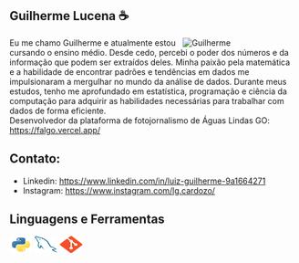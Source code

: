 ## Guilherme Lucena ☕

<img alt="Guilherme" src="https://yata-apix-c079b0d8-ab77-43c6-bf8a-8d9a8bbb7749.s3-object.locaweb.com.br/57dd1ebd97064316bf09922ac22899f3.png" min-width="200px" max-width="200px" width="200px" align="right" />

Eu me chamo Guilherme e atualmente estou cursando o ensino médio.
Desde cedo, percebi o poder dos números e da informação que podem ser extraídos deles. Minha paixão pela matemática e a habilidade de encontrar padrões e tendências em dados me impulsionaram a mergulhar no mundo da análise de dados. Durante meus estudos, tenho me aprofundado em estatística, programação e ciência da computação para adquirir as habilidades necessárias para trabalhar com dados de forma eficiente.<br> Desenvolvedor da plataforma de fotojornalismo de Águas Lindas GO: https://falgo.vercel.app/
  
  ## Contato:
  * Linkedin: https://www.linkedin.com/in/luiz-guilherme-9a1664271
  * Instagram: https://www.instagram.com/lg.cardozo/

## Linguagens e Ferramentas
<p>
  <img align="center" alt="Gui-Python" height="30" width="40" src="https://raw.githubusercontent.com/devicons/devicon/master/icons/python/python-original.svg">
<img align="center" alt="Gui-MySQL" height="30" width="40" src="https://raw.githubusercontent.com/devicons/devicon/master/icons/mysql/mysql-plain.svg">
  <img align="center" alt="Gui-Git" height="30" width="40" src="https://raw.githubusercontent.com/devicons/devicon/master/icons/git/git-original.svg">
  
</p>
